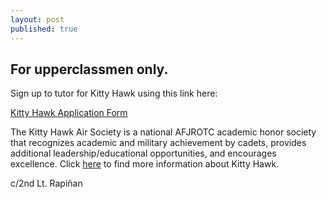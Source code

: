```yaml
---
layout: post
published: true
---
```

## For upperclassmen only.

Sign up to tutor for Kitty Hawk using this link here:

[Kitty Hawk Application Form](https://docs.google.com/forms/d/e/1FAIpQLSennFyasOnacbuRgVjMdZloE5iWF1bQDGL7yPDXH6RpiJbJ5g/viewform?usp=sf_link)

The Kitty Hawk Air Society is a national AFJROTC academic honor society that recognizes academic and military achievement by cadets, provides additional leadership/educational opportunities, and encourages excellence. Click [here](http://ca-935th.com/kittyhawk/) to find more information about Kitty Hawk. 

c/2nd Lt. Rapiñan
